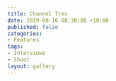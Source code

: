 ```yaml
---
title: Channel Tres
date: 2019-08-16 08:30:00 +10:00
published: false
categories:
- Features
tags:
- Interviews
- Shoot
layout: gallery
---
```


